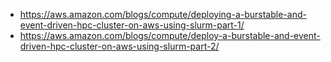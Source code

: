 

* https://aws.amazon.com/blogs/compute/deploying-a-burstable-and-event-driven-hpc-cluster-on-aws-using-slurm-part-1/
* https://aws.amazon.com/blogs/compute/deploy-a-burstable-and-event-driven-hpc-cluster-on-aws-using-slurm-part-2/
